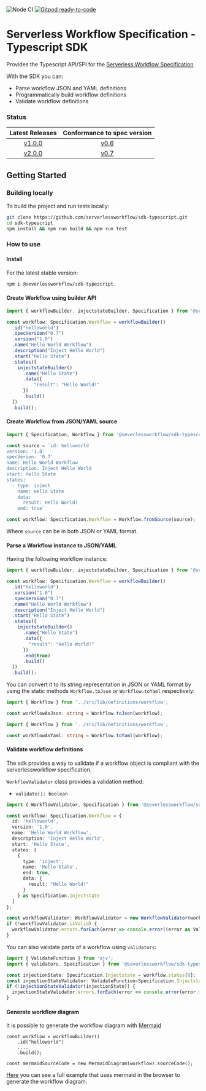 ![Node CI](https://github.com/serverlessworkflow/sdk-typescript/workflows/Node%20CI/badge.svg) [![Gitpod ready-to-code](https://img.shields.io/badge/Gitpod-ready--to--code-blue?logo=gitpod)](https://gitpod.io/#https://github.com/serverlessworkflow/sdk-typescript)

# Serverless Workflow Specification - Typescript SDK

Provides the Typescript API/SPI for the [Serverless Workflow Specification](https://github.com/serverlessworkflow/specification)

With the SDK you can:
* Parse workflow JSON and YAML definitions
* Programmatically build workflow definitions
* Validate workflow definitions


### Status

| Latest Releases | Conformance to spec version |
| :---: | :---: |
| [v1.0.0](https://github.com/serverlessworkflow/sdk-typescript/releases/) | [v0.6](https://github.com/serverlessworkflow/specification/tree/0.6.x) |
| [v2.0.0](https://github.com/serverlessworkflow/sdk-typescript/releases/) | [v0.7](https://github.com/serverlessworkflow/specification/tree/0.7.x) |



## Getting Started

### Building locally

To build the project and run tests locally:

```sh
git clone https://github.com/serverlessworkflow/sdk-typescript.git
cd sdk-typescript
npm install && npm run build && npm run test
```


### How to use

#### Install

For the latest stable version:

```sh
npm i @severlessworkflow/sdk-typescript
```

#### Create Workflow using builder API

```typescript
import { workflowBuilder, injectstateBuilder, Specification } from '@severlessworkflow/sdk-typescript';

const workflow: Specification.Workflow = workflowBuilder()
  .id("helloworld")
  .specVersion("0.7")
  .version("1.0")
  .name("Hello World Workflow")
  .description("Inject Hello World")
  .start("Hello State")
  .states([
    injectstateBuilder()
      .name("Hello State")
      .data({
          "result": "Hello World!"
      })
      .build()
  ])
  .build();
```

#### Create Workflow from JSON/YAML source

```typescript
import { Specification, Workflow } from '@severlessworkflow/sdk-typescript';

const source = `id: helloworld
version: '1.0'
specVerion: '0.7'
name: Hello World Workflow
description: Inject Hello World
start: Hello State
states:
  - type: inject
    name: Hello State
    data:
      result: Hello World!
    end: true`

const workflow: Specification.Workflow = Workflow.fromSource(source);
```
Where `source` can be in both JSON or YAML format. 

#### Parse a Workflow instance to JSON/YAML

Having the following workflow instance:

```typescript
import { workflowBuilder, injectstateBuilder, Specification } from '@severlessworkflow/sdk-typescript';

const workflow: Specification.Workflow = workflowBuilder()
  .id("helloworld")
  .version("1.0")
  .specVersion("0.7")
  .name("Hello World Workflow")
  .description("Inject Hello World")
  .start("Hello State")
  .states([
    injectstateBuilder()
      .name("Hello State")
      .data({
        "result": "Hello World!"
      })
      .end(true)
      .build()
  ])
  .build();
```

You can convert it to its string representation in JSON or YAML format 
by using the static methods `Workflow.toJson` or `Workflow.toYaml` respectively:

```typescript
import { Workflow } from '../src/lib/definitions/workflow';

const workflowAsJson: string = Workflow.toJson(workflow);
```

```typescript
import { Workflow } from '../src/lib/definitions/workflow';

const workflowAsYaml: string = Workflow.toYaml(workflow);
```


#### Validate workflow definitions

The sdk provides a way to validate if a workflow object is compliant with the serverlessworkflow specification.

`WorkflowValidator` class provides a validation method: 

- `validate(): boolean`

```typescript
import { WorkflowValidator, Specification } from '@severlessworkflow/sdk-typescript';

const workflow: Specification.Workflow = {
  id: 'helloworld',
  version: '1.0',
  name: 'Hello World Workflow',
  description: 'Inject Hello World',
  start: 'Hello State',
  states: [
    {
      type: 'inject',
      name: 'Hello State',
      end: true,
      data: {
        result: "Hello World!"
      }
    } as Specification.Injectstate
  ]
};

const workflowValidator: WorkflowValidator = new WorkflowValidator(workflow);
if (!workflowValidator.isValid) {
  workflowValidator.errors.forEach(error => console.error((error as ValidationError).message));
}
```

You can also validate parts of a workflow using `validators`:

```typescript
import { ValidateFunction } from 'ajv';
import { validators, Specification } from '@severlessworkflow/sdk-typescript';

const injectionState: Specification.Injectstate = workflow.states[0];
const injectionStateValidator: ValidateFunction<Specification.Injectstate> = validators.get('Injectstate');
if (!injectionStateValidator(injectionState)) {
  injectionStateValidator.errors.forEach(error => console.error(error.message));
}
```


#### Generate workflow diagram

It is possible to generate the workflow diagram with [Mermaid](https://github.com/mermaid-js/mermaid)


```
const workflow = workflowBuilder()
    .id("helloworld")
    ....
    .build();

const mermaidSourceCode = new MermaidDiagram(workflow).sourceCode();
```

[Here](./examples/browser/mermaid.html) you can see a full example that uses mermaid in the browser to generate the workflow diagram.
